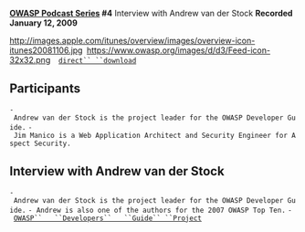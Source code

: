 **[OWASP Podcast Series](OWASP_Podcast "wikilink") \#4**
Interview with Andrew van der Stock
<b>Recorded January 12, 2009</b>

[<http://images.apple.com/itunes/overview/images/overview-icon-itunes20081106.jpg>](http://itunes.apple.com/WebObjects/MZStore.woa/wa/viewPodcast?id=300769012)` `[<https://www.owasp.org/images/d/d3/Feed-icon-32x32.png>](http://www.owasp.org/download/jmanico/podcast.xml)`  `[`direct``
 ``download`](http://www.owasp.org/download/jmanico/owasp_podcast_4.mp3)

## Participants

`- Andrew van der Stock is the project leader for the OWASP Developer Guide.`
`- Jim Manico is a Web Application Architect and Security Engineer for Aspect Security.`

## Interview with Andrew van der Stock

`- Andrew van der Stock is the project leader for the OWASP Developer Guide.`
`- Andrew is also one of the authors for the 2007 OWASP Top Ten.`
`- `[`OWASP``   ``Developers``   ``Guide``
 ``Project`](http://www.owasp.org/index.php/Category:OWASP_Guide_Project)
